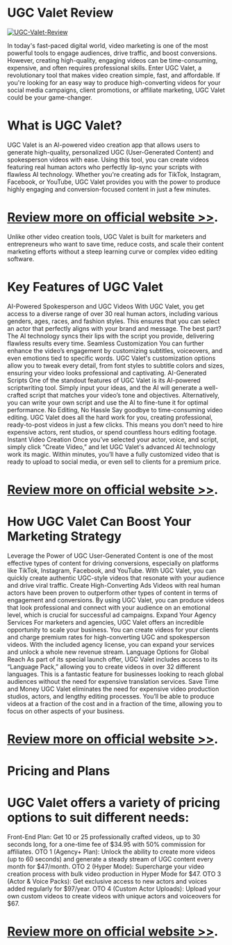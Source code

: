 # UGC Valet Review 

[![UGC-Valet-Review](https://aidigireview.com/wp-content/uploads/2025/02/ugcVaet.png "UGC-Valet-Review")](https://aidigireview.com/ugc-valet-review/)

In today's fast-paced digital world, video marketing is one of the most powerful tools to engage audiences, drive traffic, and boost conversions. However, creating high-quality, engaging videos can be time-consuming, expensive, and often requires professional skills. Enter UGC Valet, a revolutionary tool that makes video creation simple, fast, and affordable. If you're looking for an easy way to produce high-converting videos for your social media campaigns, client promotions, or affiliate marketing, UGC Valet could be your game-changer.

# What is UGC Valet?
UGC Valet is an AI-powered video creation app that allows users to generate high-quality, personalized UGC (User-Generated Content) and spokesperson videos with ease. Using this tool, you can create videos featuring real human actors who perfectly lip-sync your scripts with flawless AI technology. Whether you're creating ads for TikTok, Instagram, Facebook, or YouTube, UGC Valet provides you with the power to produce highly engaging and conversion-focused content in just a few minutes.


# **[Review more on official website >>](https://aidigireview.com/ugc-valet-review/)**.

Unlike other video creation tools, UGC Valet is built for marketers and entrepreneurs who want to save time, reduce costs, and scale their content marketing efforts without a steep learning curve or complex video editing software.

# Key Features of UGC Valet
AI-Powered Spokesperson and UGC Videos With UGC Valet, you get access to a diverse range of over 30 real human actors, including various genders, ages, races, and fashion styles. This ensures that you can select an actor that perfectly aligns with your brand and message. The best part? The AI technology syncs their lips with the script you provide, delivering flawless results every time.
Seamless Customization You can further enhance the video’s engagement by customizing subtitles, voiceovers, and even emotions tied to specific words. UGC Valet's customization options allow you to tweak every detail, from font styles to subtitle colors and sizes, ensuring your video looks professional and captivating.
AI-Generated Scripts One of the standout features of UGC Valet is its AI-powered scriptwriting tool. Simply input your ideas, and the AI will generate a well-crafted script that matches your video’s tone and objectives. Alternatively, you can write your own script and use the AI to fine-tune it for optimal performance.
No Editing, No Hassle Say goodbye to time-consuming video editing. UGC Valet does all the hard work for you, creating professional, ready-to-post videos in just a few clicks. This means you don’t need to hire expensive actors, rent studios, or spend countless hours editing footage.
Instant Video Creation Once you’ve selected your actor, voice, and script, simply click “Create Video,” and let UGC Valet's advanced AI technology work its magic. Within minutes, you’ll have a fully customized video that is ready to upload to social media, or even sell to clients for a premium price.

# **[Review more on official website >>](https://aidigireview.com/ugc-valet-review/)**.


# How UGC Valet Can Boost Your Marketing Strategy
Leverage the Power of UGC User-Generated Content is one of the most effective types of content for driving conversions, especially on platforms like TikTok, Instagram, Facebook, and YouTube. With UGC Valet, you can quickly create authentic UGC-style videos that resonate with your audience and drive viral traffic.
Create High-Converting Ads Videos with real human actors have been proven to outperform other types of content in terms of engagement and conversions. By using UGC Valet, you can produce videos that look professional and connect with your audience on an emotional level, which is crucial for successful ad campaigns.
Expand Your Agency Services For marketers and agencies, UGC Valet offers an incredible opportunity to scale your business. You can create videos for your clients and charge premium rates for high-converting UGC and spokesperson videos. With the included agency license, you can expand your services and unlock a whole new revenue stream.
Language Options for Global Reach As part of its special launch offer, UGC Valet includes access to its “Language Pack,” allowing you to create videos in over 32 different languages. This is a fantastic feature for businesses looking to reach global audiences without the need for expensive translation services.
Save Time and Money UGC Valet eliminates the need for expensive video production studios, actors, and lengthy editing processes. You’ll be able to produce videos at a fraction of the cost and in a fraction of the time, allowing you to focus on other aspects of your business.



# **[Review more on official website >>](https://aidigireview.com/ai-podcast-empire-review/)**.

# Pricing and Plans
# UGC Valet offers a variety of pricing options to suit different needs:

Front-End Plan: Get 10 or 25 professionally crafted videos, up to 30 seconds long, for a one-time fee of $34.95 with 50% commission for affiliates.
OTO 1 (Agency+ Plan): Unlock the ability to create more videos (up to 60 seconds) and generate a steady stream of UGC content every month for $47/month.
OTO 2 (Hyper Mode): Supercharge your video creation process with bulk video production in Hyper Mode for $47.
OTO 3 (Actor & Voice Packs): Get exclusive access to new actors and voices added regularly for $97/year.
OTO 4 (Custom Actor Uploads): Upload your own custom videos to create videos with unique actors and voiceovers for $67.


# **[Review more on official website >>](https://aidigireview.com/ugc-valet-review/)**.
